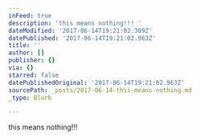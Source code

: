 ```yaml
---
inFeed: true
description: 'this means nothing!!! '
dateModified: '2017-06-14T19:21:02.389Z'
datePublished: '2017-06-14T19:21:02.963Z'
title: ''
author: []
publisher: {}
via: {}
starred: false
datePublishedOriginal: '2017-06-14T19:21:02.963Z'
sourcePath: _posts/2017-06-14-this-means-nothing.md
_type: Blurb

---
```

this means nothing!!!